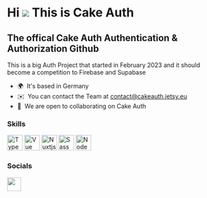 Hi ![](https://user-images.githubusercontent.com/18350557/176309783-0785949b-9127-417c-8b55-ab5a4333674e.gif) This is Cake Auth
==============================================================================================================================

The offical Cake Auth Authentication & Authorization Github
---------------------------------

This is a big Auth Project that started in February 2023 and it should become a competition to Firebase and Supabase

*   🌍  It's based in Germany
*   ✉️  You can contact the Team at [contact@cakeauth.jetsy.eu](mailto:contact@cakeauth.jetsy.eu)
*   🤝  We are open to collaborating on Cake Auth

### Skills 
<p align="left">
<a href="https://www.typescriptlang.org/" target="_blank" rel="noreferrer"><img src="https://raw.githubusercontent.com/danielcranney/readme-generator/main/public/icons/skills/typescript-colored.svg" width="36" height="36" alt="TypeScript" /></a>
<a href="https://vuejs.org/" target="_blank" rel="noreferrer"><img src="https://raw.githubusercontent.com/danielcranney/readme-generator/main/public/icons/skills/vuejs-colored.svg" width="36" height="36" alt="Vue" /></a>
<a href="https://nuxtjs.org/" target="_blank" rel="noreferrer"><img src="https://raw.githubusercontent.com/danielcranney/readme-generator/main/public/icons/skills/nuxtjs-colored.svg" width="36" height="36" alt="Nuxtjs" /></a>
<a href="https://sass-lang.com/" target="_blank" rel="noreferrer"><img src="https://raw.githubusercontent.com/danielcranney/readme-generator/main/public/icons/skills/sass-colored.svg" width="36" height="36" alt="Sass" /></a>
<a href="https://nodejs.org/en/" target="_blank" rel="noreferrer"><img src="https://raw.githubusercontent.com/danielcranney/readme-generator/main/public/icons/skills/nodejs-colored.svg" width="36" height="36" alt="NodeJS" /></a>
</p>
                    
### Socials
                  
                  
 <p align="left">               
    <a href="https://www.github.com/CakeAuth" target="_blank" rel="noreferrer"><img src="https://raw.githubusercontent.com/danielcranney/readme-generator/main/public/icons/socials/github-dark.svg" width="32" height="32" /></a></p>
